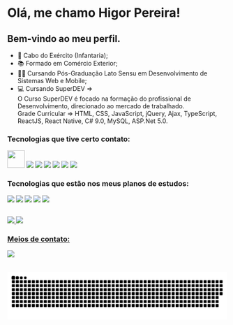 # Olá, me chamo Higor Pereira!

## Bem-vindo ao meu perfil.
   
- 💪 Cabo do Exército (Infantaria);
- 📚 Formado em Comércio Exterior;
- 👩‍💻 Cursando Pós-Graduação Lato Sensu em Desenvolvimento de Sistemas Web e Mobile;
- 💻 Cursando SuperDEV => <br/>
O Curso SuperDEV é focado na formação do profissional de Desenvolvimento, direcionado ao mercado de trabalhado. <br/>
Grade Curricular => HTML, CSS, JavaScript, jQuery, Ajax, TypeScript, ReactJS, React Native, C# 9.0, MySQL, ASP.Net 5.0.

### Tecnologias que tive certo contato:

<img src="https://cdn.jsdelivr.net/gh/devicons/devicon/icons/git/git-original.svg" width="40" height="40"/> <img src="https://cdn.jsdelivr.net/gh/devicons/devicon/icons/html5/html5-original.svg" width="40" heigth="40"/> <img src="https://cdn.jsdelivr.net/gh/devicons/devicon/icons/css3/css3-original.svg" width="40" heigth="40"/> <img src="https://cdn.jsdelivr.net/gh/devicons/devicon/icons/javascript/javascript-original.svg" width="40" heigth="40"/> <img src="https://cdn.jsdelivr.net/gh/devicons/devicon/icons/jquery/jquery-original.svg" width="40" heigth="40"/> <img src="https://cdn.jsdelivr.net/gh/devicons/devicon/icons/nodejs/nodejs-original.svg" width="40" heigth="40"/> <img src="https://cdn.jsdelivr.net/gh/devicons/devicon/icons/typescript/typescript-original.svg" width="40" heigth="40"/>

### Tecnologias que estão nos meus planos de estudos:

<img src="https://cdn.jsdelivr.net/gh/devicons/devicon/icons/react/react-original.svg" width="40" heigth="40"/> <img src="https://cdn.jsdelivr.net/gh/devicons/devicon/icons/csharp/csharp-original.svg" width="40" heigth="40"/> <img src="https://cdn.jsdelivr.net/gh/devicons/devicon/icons/mysql/mysql-plain-wordmark.svg" width="40" heigth="40"/> <img src="https://cdn.jsdelivr.net/gh/devicons/devicon/icons/dotnetcore/dotnetcore-original.svg" width="40" heigth="40" /> <img src="https://cdn.jsdelivr.net/gh/devicons/devicon/icons/java/java-original-wordmark.svg" width="40" heigth="40"/>

##

<div>
<a href="https://github.com/HigorLP">
<img height="130em" src="https://github-readme-stats.vercel.app/api?username=HigorLP&show_icons=true&theme=dark&include_all_commits=true&count_private=true"/>
<img height="130em" src="https://github-readme-stats.vercel.app/api/top-langs/?username=HigorLP&layout=compact&langs_count=7&theme=dark"/>
</div>
   
### Meios de contato:

<a href="https://www.linkedin.com/in/dev-higor-pereira" target="_blank"><img src="https://img.shields.io/badge/-LinkedIn-%230077B5?style=for-the-badge&logo=linkedin&logoColor=white" target="_blank"></a> 

##
  ![Snake animation](https://github.com/HigorLP/HigorLP/blob/output/github-contribution-grid-snake.svg)
